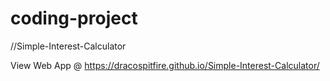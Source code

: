 # coding-project
//Simple-Interest-Calculator

View Web App @ https://dracospitfire.github.io/Simple-Interest-Calculator/
